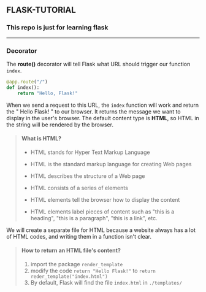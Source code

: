 ## FLASK-TUTORIAL
### This repo is just for learning flask
---

### Decorator

The **route()** decorator will tell Flask what URL should trigger our function `index`.

```python
@app.route("/")
def index():
    return "Hello, Flask!"
```

When we send a request to this URL, the `index` function will work and return the " Hello Flask! " to our browser. 
It returns the message we want to display in the user's browser. The default content type is **HTML**, so HTML in the string will be rendered by the browser.

> #### What is HTML?
>
> + HTML stands for Hyper Text Markup Language
>
> + HTML is the standard markup language for creating Web pages
> + HTML describes the structure of a Web page
> + HTML consists of a series of elements
> + HTML elements tell the browser how to display the content
> + HTML elements label pieces of content such as "this is a heading", "this is a paragraph", "this is a link", etc.

We will create a separate file for HTML because a website always has a lot of HTML codes, and writing them in a function isn't clear.

> #### How to return an HTML file's content?
>
> 1. import the package `render_template `
> 2. modify the code `return "Hello Flask!"` to `return reder_template("index.html")`
> 3. By default, Flask will find the file `index.html` in `./templates/`

